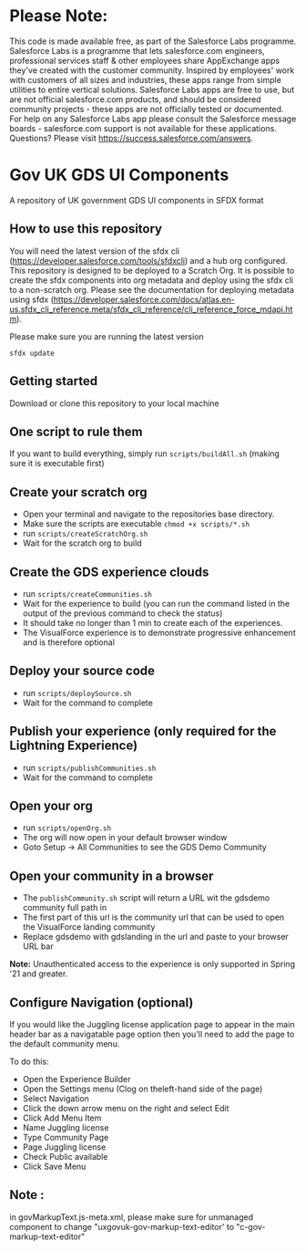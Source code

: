 

# Please Note:  

This code is made available free, as part of the Salesforce Labs programme.
Salesforce Labs is a programme that lets salesforce.com engineers, professional services staff & other employees share AppExchange apps they've created with the customer community. Inspired by employees' work with customers of all sizes and industries, these apps range from simple utilities to entire vertical solutions. Salesforce Labs apps are free to use, but are not official salesforce.com products, and should be considered community projects - these apps are not officially tested or documented. For help on any Salesforce Labs app please consult the Salesforce message boards - salesforce.com support is not available for these applications. Questions? Please visit https://success.salesforce.com/answers.

# Gov UK GDS UI Components

A repository of UK government GDS UI components in SFDX format


## How to use this repository

You will need the latest version of the sfdx cli (https://developer.salesforce.com/tools/sfdxcli) and a hub org configured.  This repository is designed to be deployed to a Scratch Org.  It is possible to create the sfdx components into org metadata and deploy using the sfdx cli to a non-scratch org.  Please see the documentation for deploying metadata using sfdx (https://developer.salesforce.com/docs/atlas.en-us.sfdx_cli_reference.meta/sfdx_cli_reference/cli_reference_force_mdapi.htm).

Please make sure you are running the latest version

`sfdx update`

## Getting started

Download or clone this repository to your local machine


## One script to rule them

If you want to build everything, simply run `scripts/buildAll.sh` (making sure it is executable first)


## Create your scratch org

 - Open your terminal and navigate to the repositories base directory.
 - Make sure the scripts are executable `chmod +x scripts/*.sh`
 - run `scripts/createScratchOrg.sh`
 - Wait for the scratch org to build


## Create the GDS experience clouds
 
 - run `scripts/createCommunities.sh`
 - Wait for the experience to build (you can run the command listed in the output of the previous command to check the 
   status)
 - It should take no longer than 1 min to create each of the experiences.
 - The VisualForce experience is to demonstrate progressive enhancement and is therefore optional


## Deploy your source code

 - run `scripts/deploySource.sh`
 - Wait for the command to complete


## Publish your experience (only required for the Lightning Experience)

 - run `scripts/publishCommunities.sh`
 - Wait for the command to complete


## Open your org

 - run `scripts/openOrg.sh`
 - The org will now open in your default browser window
 - Goto Setup -> All Communities to see the GDS Demo Community


## Open your community in a browser
 - The `publishCommunity.sh` script will return a URL wit the gdsdemo community full path in
 - The first part of this url is the community url that can be used to open the VisualForce landing community  
 - Replace gdsdemo with gdslanding in the url and paste to your browser URL bar

**Note:** Unauthenticated access to the experience is only supported in Spring '21 and greater.


## Configure Navigation (optional)
 
If you would like the Juggling license application page to appear in the main header bar as a navigatable page option then you'll need to add the page to the default community menu.

To do this:

 - Open the Experience Builder
 - Open the Settings menu (Clog on theleft-hand side of the page)
 - Select Navigation
 - Click the down arrow menu on the right and select Edit
 - Click Add Menu Item
 - Name Juggling license
 - Type Community Page
 - Page Juggling license
 - Check Public available
 - Click Save Menu

## Note  :
in govMarkupText.js-meta.xml, please make sure for unmanaged component to change "uxgovuk-gov-markup-text-editor' to "c-gov-markup-text-editor"